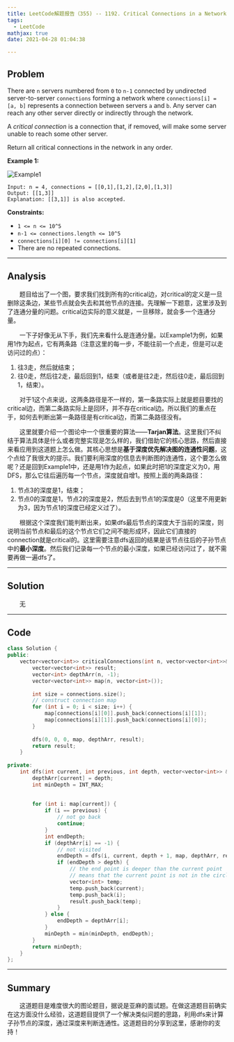 ```yaml
---
title: LeetCode解题报告（355) -- 1192. Critical Connections in a Network
tags:
  - LeetCode
mathjax: true
date: 2021-04-28 01:04:38

---
```


## Problem

There are `n` servers numbered from `0` to `n-1` connected by undirected server-to-server `connections` forming a network where `connections[i] = [a, b]` represents a connection between servers `a` and `b`. Any server can reach any other server directly or indirectly through the network.

A *critical connection* is a connection that, if removed, will make some server unable to reach some other server.

Return all critical connections in the network in any order.

<!-- more -->

**Example 1:**

![Example1](https://assets.leetcode.com/uploads/2019/09/03/1537_ex1_2.png)

```
Input: n = 4, connections = [[0,1],[1,2],[2,0],[1,3]]
Output: [[1,3]]
Explanation: [[3,1]] is also accepted.
```

**Constraints:**

- `1 <= n <= 10^5`
- `n-1 <= connections.length <= 10^5`
- `connections[i][0] != connections[i][1]`
- There are no repeated connections.

------

## Analysis

&emsp;&emsp;题目给出了一个图，要求我们找到所有的critical边，对critical的定义是一旦删除这条边，某些节点就会失去和其他节点的连接。先理解一下题意，这里涉及到了连通分量的问题。critical边实际的意义就是，一旦移除，就会多一个连通分量。

&emsp;&emsp;一下子好像无从下手，我们先来看什么是连通分量。以Example1为例，如果用1作为起点，它有两条路（注意这里的每一步，不能往前一个点走，但是可以走访问过的点）：

1. 往3走，然后就结束；
2. 往0走，然后往2走，最后回到1，结束（或者是往2走，然后往0走，最后回到1，结束）。

&emsp;&emsp;对于1这个点来说，这两条路径是不一样的，第一条路实际上就是题目要找的critical边，而第二条路实际上是回环，并不存在critical边。所以我们的重点在于，如何去判断出第一条路径是有critical边，而第二条路径没有。

&emsp;&emsp;这里就要介绍一个图论中一个很重要的算法——**Tarjan算法**。这里我们不纠结于算法具体是什么或者完整实现是怎么样的，我们借助它的核心思路，然后直接来看应用到这道题上怎么做。其核心思想是**基于深度优先解决图的连通性问题**，这个点给了我很大的提示。我们要利用深度的信息去判断图的连通性，这个要怎么做呢？还是回到Example1中，还是用1作为起点，如果此时把1的深度定义为0，用DFS，那么它往后遍历每一个节点，深度就自增1。按照上面的两条路径：

1. 节点3的深度是1，结束；
2. 节点0的深度是1，节点2的深度是2，然后去到节点1的深度是0（这里不用更新为3，因为节点1的深度已经定义过了）。

&emsp;&emsp;根据这个深度我们能判断出来，如果dfs最后节点的深度大于当前的深度，则说明当前节点和最后的这个节点它们之间不能形成环，因此它们直接的connection就是critical的。这里需要注意dfs返回的结果是该节点往后的子孙节点中的**最小深度**。然后我们记录每一个节点的最小深度，如果已经访问过了，就不需要再做一遍dfs了。

------

## Solution

&emsp;&emsp;无

------

## Code

```c++
class Solution {
public:
    vector<vector<int>> criticalConnections(int n, vector<vector<int>>& connections) {
        vector<vector<int>> result;
        vector<int> depthArr(n, -1);
        vector<vector<int>> map(n, vector<int>());
        
        int size = connections.size();
        // construct connection map
        for (int i = 0; i < size; i++) {
            map[connections[i][0]].push_back(connections[i][1]);
            map[connections[i][1]].push_back(connections[i][0]);
        }
        
        dfs(0, 0, 0, map, depthArr, result);
        return result;
    }
    
private:
    int dfs(int current, int previous, int depth, vector<vector<int>> &map, vector<int> &depthArr, vector<vector<int>>& result) {
        depthArr[current] = depth;
        int minDepth = INT_MAX;
        
        
        for (int i: map[current]) {
            if (i == previous) {
                // not go back
                continue;
            }
            int endDepth;
            if (depthArr[i] == -1) {
                // not visited
                endDepth = dfs(i, current, depth + 1, map, depthArr, result);
                if (endDepth > depth) {
                    // the end point is deeper than the current point
                    // means that the current point is not in the circle
                    vector<int> temp;
                    temp.push_back(current);
                    temp.push_back(i);
                    result.push_back(temp);
                }
            } else {
                endDepth = depthArr[i];
            }
            minDepth = min(minDepth, endDepth);
        }
        return minDepth;
    }
};
```

------

## Summary

&emsp;&emsp;这道题目是难度很大的图论题目，据说是亚麻的面试题。在做这道题目前确实在这方面没什么经验，这道题目提供了一个解决类似问题的思路，利用dfs来计算子孙节点的深度，通过深度来判断连通性。这道题目的分享到这里，感谢你的支持！
